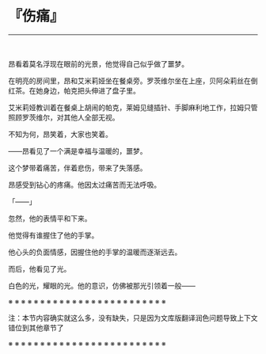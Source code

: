 # 『伤痛』

------

　

昂看着莫名浮现在眼前的光景，他觉得自己似乎做了噩梦。

在明亮的房间里，昂和艾米莉娅坐在餐桌旁。罗茨维尔坐在上座，贝阿朵莉丝在倒红茶。在她身边，帕克把头伸进了盘子里。

艾米莉娅教训着在餐桌上胡闹的帕克，莱姆见缝插针、手脚麻利地工作，拉姆只管照顾罗茨维尔，对其他人全部无视。

不知为何，昂笑着，大家也笑着。

——昂看见了一个满是幸福与温暖的，噩梦。

这个梦带着痛苦，伴着悲伤，带来了失落感。

昂感受到钻心的疼痛。他因太过痛苦而无法呼吸。

「——」

忽然，他的表情平和下来。

他觉得有谁握住了他的手掌。

他心头的负面情感，因握住他的手掌的温暖而逐渐远去。

而后，他看见了光。

白色的光，耀眼的光。他的意识，仿佛被那光引领着一般——

※ ※ ※ ※ ※ ※ ※ ※ ※ ※ ※ ※ ※ ※ ※ ※ ※ ※ ※ ※ ※ ※ ※ ※ ※

注：本节内容确实就这么多，没有缺失，只是因为文库版翻译润色问题导致上下文错位到其他章节了

※ ※ ※ ※ ※ ※ ※ ※ ※ ※ ※ ※ ※ ※ ※ ※ ※ ※ ※ ※ ※ ※ ※ ※ ※

